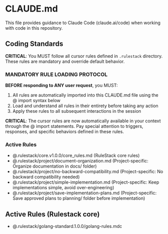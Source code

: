 # CLAUDE.md

This file provides guidance to Claude Code (claude.ai/code) when working with code in this repository.

## Coding Standards
**CRITICAL**: You MUST follow all cursor rules defined in `.rulestack` directory. These rules are mandatory and override default behavior.

### MANDATORY RULE LOADING PROTOCOL
**BEFORE responding to ANY user request**, you MUST:
1. All rules are automatically imported into this CLAUDE.md file using the @ import syntax below
2. Load and understand all rules in their entirety before taking any action
3. Apply these rules to all subsequent interactions in the session

**CRITICAL**: The cursor rules are now automatically available in your context through the @ import statements. Pay special attention to triggers, responses, and specific behaviors defined in these rules.

### Active Rules
- @.rulestack/core.v1.0.0/core_rules.md (RuleStack core rules)
- @.rulestack/project/document-organization.md (Project-specific: Organize documentation in docs/ folder)
- @.rulestack/project/no-backward-compatibility.md (Project-specific: No backward compatibility needed)
- @.rulestack/project/simple-implementation.md (Project-specific: Keep implementations simple, avoid over-engineering)
- @.rulestack/project/save-implementation-plans.md (Project-specific: Save approved plans to planning/ folder before implementation)


## Active Rules (Rulestack core)
- @.rulestack/golang-standard.1.0.0/golang-rules.mdc